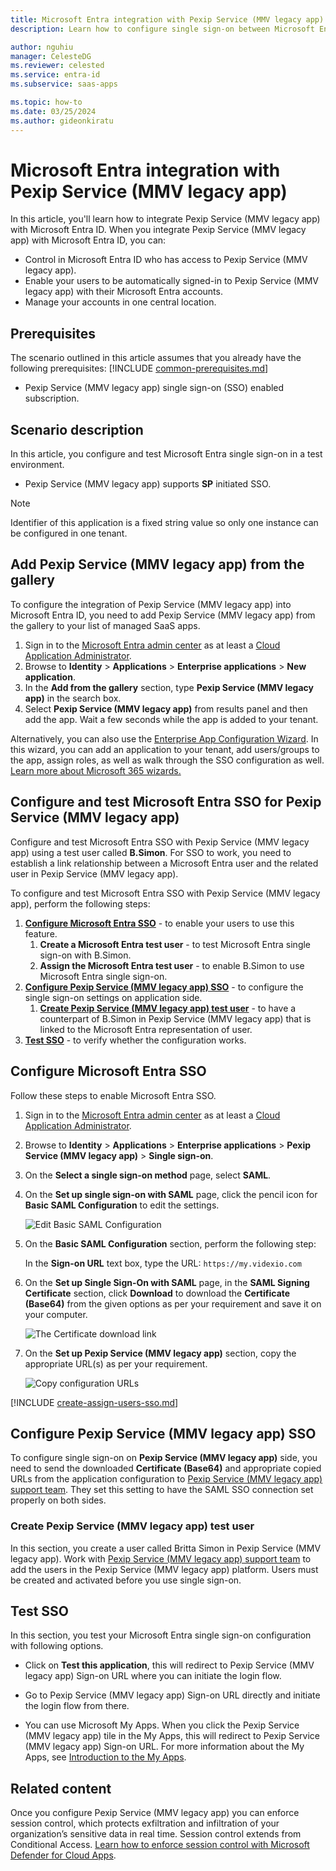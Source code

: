 ```yaml
---
title: Microsoft Entra integration with Pexip Service (MMV legacy app)
description: Learn how to configure single sign-on between Microsoft Entra ID and Pexip Service (MMV legacy app).

author: nguhiu
manager: CelesteDG
ms.reviewer: celested
ms.service: entra-id
ms.subservice: saas-apps

ms.topic: how-to
ms.date: 03/25/2024
ms.author: gideonkiratu
---
```

# Microsoft Entra integration with Pexip Service (MMV legacy app)

In this article,  you'll learn how to integrate Pexip Service (MMV legacy app) with Microsoft Entra ID. When you integrate Pexip Service (MMV legacy app) with Microsoft Entra ID, you can:

* Control in Microsoft Entra ID who has access to Pexip Service (MMV legacy app).
* Enable your users to be automatically signed-in to Pexip Service (MMV legacy app) with their Microsoft Entra accounts.
* Manage your accounts in one central location.

## Prerequisites
The scenario outlined in this article assumes that you already have the following prerequisites:
[!INCLUDE [common-prerequisites.md](~/identity/saas-apps/includes/common-prerequisites.md)]
* Pexip Service (MMV legacy app) single sign-on (SSO) enabled subscription.

## Scenario description

In this article,  you configure and test Microsoft Entra single sign-on in a test environment.

* Pexip Service (MMV legacy app) supports **SP** initiated SSO.

> [!NOTE]
> Identifier of this application is a fixed string value so only one instance can be configured in one tenant.

## Add Pexip Service (MMV legacy app) from the gallery

To configure the integration of Pexip Service (MMV legacy app) into Microsoft Entra ID, you need to add Pexip Service (MMV legacy app) from the gallery to your list of managed SaaS apps.

1. Sign in to the [Microsoft Entra admin center](https://entra.microsoft.com) as at least a [Cloud Application Administrator](~/identity/role-based-access-control/permissions-reference.md#cloud-application-administrator).
1. Browse to **Identity** > **Applications** > **Enterprise applications** > **New application**.
1. In the **Add from the gallery** section, type **Pexip Service (MMV legacy app)** in the search box.
1. Select **Pexip Service (MMV legacy app)** from results panel and then add the app. Wait a few seconds while the app is added to your tenant.

 Alternatively, you can also use the [Enterprise App Configuration Wizard](https://portal.office.com/AdminPortal/home?Q=Docs#/azureadappintegration). In this wizard, you can add an application to your tenant, add users/groups to the app, assign roles, as well as walk through the SSO configuration as well. [Learn more about Microsoft 365 wizards.](/microsoft-365/admin/misc/azure-ad-setup-guides)

<a name='configure-and-test-azure-ad-sso-for-pexip-service-mmv-legacy-app)'></a>

## Configure and test Microsoft Entra SSO for Pexip Service (MMV legacy app)

Configure and test Microsoft Entra SSO with Pexip Service (MMV legacy app) using a test user called **B.Simon**. For SSO to work, you need to establish a link relationship between a Microsoft Entra user and the related user in Pexip Service (MMV legacy app).

To configure and test Microsoft Entra SSO with Pexip Service (MMV legacy app), perform the following steps:

1. **[Configure Microsoft Entra SSO](#configure-azure-ad-sso)** - to enable your users to use this feature.
    1. **Create a Microsoft Entra test user** - to test Microsoft Entra single sign-on with B.Simon.
    1. **Assign the Microsoft Entra test user** - to enable B.Simon to use Microsoft Entra single sign-on.
1. **[Configure Pexip Service (MMV legacy app) SSO](#configure-pexip-service-mmv-legacy-app-sso)** - to configure the single sign-on settings on application side.
    1. **[Create Pexip Service (MMV legacy app) test user](#create-pexip-service-mmv-legacy-app-test-user)** - to have a counterpart of B.Simon in Pexip Service (MMV legacy app) that is linked to the Microsoft Entra representation of user.
1. **[Test SSO](#test-sso)** - to verify whether the configuration works.

<a name='configure-azure-ad-sso'></a>

## Configure Microsoft Entra SSO

Follow these steps to enable Microsoft Entra SSO.

1. Sign in to the [Microsoft Entra admin center](https://entra.microsoft.com) as at least a [Cloud Application Administrator](~/identity/role-based-access-control/permissions-reference.md#cloud-application-administrator).
1. Browse to **Identity** > **Applications** > **Enterprise applications** > **Pexip Service (MMV legacy app)** > **Single sign-on**.
1. On the **Select a single sign-on method** page, select **SAML**.
1. On the **Set up single sign-on with SAML** page, click the pencil icon for **Basic SAML Configuration** to edit the settings.

   ![Edit Basic SAML Configuration](common/edit-urls.png)

1. On the **Basic SAML Configuration** section, perform the following step:

    In the **Sign-on URL** text box, type the URL: `https://my.videxio.com`

1. On the **Set up Single Sign-On with SAML** page, in the **SAML Signing Certificate** section, click **Download** to download the **Certificate (Base64)** from the given options as per your requirement and save it on your computer.

	![The Certificate download link](common/certificatebase64.png)

1. On the **Set up Pexip Service (MMV legacy app)** section, copy the appropriate URL(s) as per your requirement.

	![Copy configuration URLs](common/copy-configuration-urls.png)

<a name='create-an-azure-ad-test-user'></a>

[!INCLUDE [create-assign-users-sso.md](~/identity/saas-apps/includes/create-assign-users-sso.md)]

## Configure Pexip Service (MMV legacy app) SSO

To configure single sign-on on **Pexip Service (MMV legacy app)** side, you need to send the downloaded **Certificate (Base64)** and appropriate copied URLs from the application configuration to [Pexip Service (MMV legacy app) support team](https://help.pexip.com). They set this setting to have the SAML SSO connection set properly on both sides.

### Create Pexip Service (MMV legacy app) test user

In this section, you create a user called Britta Simon in Pexip Service (MMV legacy app). Work with [Pexip Service (MMV legacy app) support team](https://help.pexip.com) to add the users in the Pexip Service (MMV legacy app) platform. Users must be created and activated before you use single sign-on.

## Test SSO

In this section, you test your Microsoft Entra single sign-on configuration with following options. 

* Click on **Test this application**, this will redirect to Pexip Service (MMV legacy app) Sign-on URL where you can initiate the login flow. 

* Go to Pexip Service (MMV legacy app) Sign-on URL directly and initiate the login flow from there.

* You can use Microsoft My Apps. When you click the Pexip Service (MMV legacy app) tile in the My Apps, this will redirect to Pexip Service (MMV legacy app) Sign-on URL. For more information about the My Apps, see [Introduction to the My Apps](https://support.microsoft.com/account-billing/sign-in-and-start-apps-from-the-my-apps-portal-2f3b1bae-0e5a-4a86-a33e-876fbd2a4510).

## Related content

Once you configure Pexip Service (MMV legacy app) you can enforce session control, which protects exfiltration and infiltration of your organization’s sensitive data in real time. Session control extends from Conditional Access. [Learn how to enforce session control with Microsoft Defender for Cloud Apps](/cloud-app-security/proxy-deployment-aad).
